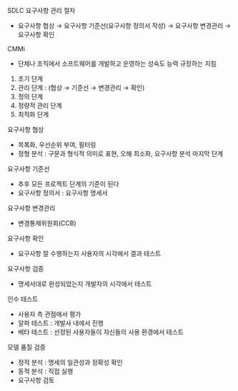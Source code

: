 SDLC 요구사항 관리 절차

- 요구사항 협상 → 요구사항 기준선(요구사항 정의서 작성) → 요구사항 변경관리 → 요구사항 확인

CMMi

- 단체나 조직에서 소프트웨어를 개발하고 운영하는 성숙도 능력 규정하는 지침
1. 초기 단계
2. 관리 단계 : (협상 → 기준선 → 변경관리 → 확인)
3. 정의 단계
4. 정량적 관리 단계
5. 최적화 단계

요구사항 협상

- 목록화, 우선순위 부여, 필터링
- 정형 분석 : 구문과 형식적 의미로 표현, 오해 최소화, 요구사항 분석 마지막 단계

요구사항 기준선

- 추후 모든 프로젝트 단계의 기준이 된다
- 요구사항 정의서 : 요구사항 명세서

요구사항 변경관리

- 변경통제위원회(CCB)

요구사항 확인

- 요구사항 잘 수행하는지 사용자의 시각에서 결과 테스트

요구사항 검증

- 명세서대로 완성되었는지 개발자의 시각에서 테스트

인수 테스트

- 사용자 측 관점에서 평가
- 알파 테스트 : 개발사 내에서 진행
- 베타 테스트 : 선정된 사용자들이 자신들의 사용 환경에서 테스트

모델 품질 검증

- 정적 분석 : 명세의 일관성과 정확성 확인
- 동적 분석 : 직접 실행
- 요구사항 검토